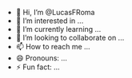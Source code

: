 - 👋 Hi, I’m @LucasFRoma
- 👀 I’m interested in ...
- 🌱 I’m currently learning ...
- 💞️ I’m looking to collaborate on ...
- 📫 How to reach me ...
- 😄 Pronouns: ...
- ⚡ Fun fact: ...

<!---
LucasFRoma/LucasFRoma is a ✨ special ✨ repository because its `README.md` (this file) appears on your GitHub profile.
You can click the Preview link to take a look at your changes.
--->
